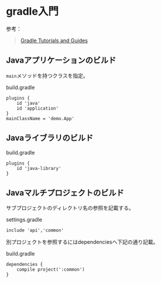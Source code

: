 # gradle入門

参考：
> [Gradle Tutorials and Guides](https://gradle.org/guides/#getting-started)

## Javaアプリケーションのビルド
`main`メソッドを持つクラスを指定。

build.gradle
```
plugins {
    id 'java'
    id 'application'
}
mainClassName = 'demo.App'
```

## Javaライブラリのビルド
build.gradle
```
plugins {
    id 'java-library'
}
```

## Javaマルチプロジェクトのビルド
サブプロジェクトのディレクトリ名の参照を記載する。

settings.gradle
```
include 'api','common'
```

別プロジェクトを参照するにはdependenciesへ下記の通り記載。

build.gradle
```
dependencies {
    compile project(':common')
}
```